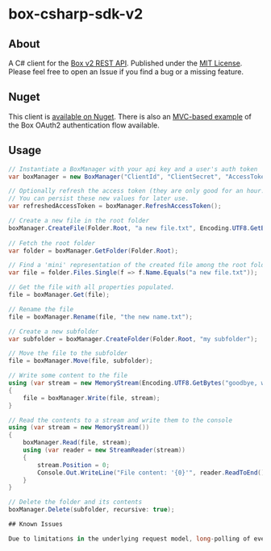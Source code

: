 # box-csharp-sdk-v2

## About

A C# client for the [Box v2 REST API](http://developers.box.com/docs/).  Published under the [MIT License](http://opensource.org/licenses/MIT).  Please feel free to open an Issue if you find a bug or a missing feature.

## Nuget

This client is [available on Nuget](http://nuget.org/packages/Box.v2.SDK).  There is also an [MVC-based example](http://nuget.org/packages/Box.v2.SDK.Sample.Oauth2) of the Box OAuth2 authentication flow available.

## Usage

```csharp
// Instantiate a BoxManager with your api key and a user's auth token
var boxManager = new BoxManager("ClientId", "ClientSecret", "AccessToken", "RefreshToken");

// Optionally refresh the access token (they are only good for an hour!)
// You can persist these new values for later use.
var refreshedAccessToken = boxManager.RefreshAccessToken();

// Create a new file in the root folder
boxManager.CreateFile(Folder.Root, "a new file.txt", Encoding.UTF8.GetBytes("hello, world!"));
            
// Fetch the root folder
var folder = boxManager.GetFolder(Folder.Root);

// Find a 'mini' representation of the created file among the root folder's contents
var file = folder.Files.Single(f => f.Name.Equals("a new file.txt"));

// Get the file with all properties populated.
file = boxManager.Get(file);

// Rename the file
file = boxManager.Rename(file, "the new name.txt");

// Create a new subfolder
var subfolder = boxManager.CreateFolder(Folder.Root, "my subfolder");

// Move the file to the subfolder
file = boxManager.Move(file, subfolder);

// Write some content to the file
using (var stream = new MemoryStream(Encoding.UTF8.GetBytes("goodbye, world!")))
{
    file = boxManager.Write(file, stream);
}

// Read the contents to a stream and write them to the console
using (var stream = new MemoryStream())
{
    boxManager.Read(file, stream);
    using (var reader = new StreamReader(stream))
    {
        stream.Position = 0;
        Console.Out.WriteLine("File content: '{0}'", reader.ReadToEnd());
    }
}

// Delete the folder and its contents
boxManager.Delete(subfolder, recursive: true);

## Known Issues

Due to limitations in the underlying request model, long-polling of events is not currently supported.
